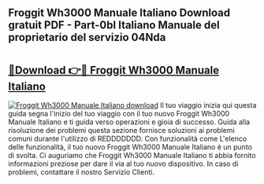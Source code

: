 ## Froggit Wh3000 Manuale Italiano Download gratuit PDF - Part-0bl Italiano Manuale del proprietario del servizio 04Nda

# <h2><a href="http://dfehhd.blite.top/?on=Froggit+Wh3000+Manuale+Italiano">🔗Download 👉🔴 Froggit Wh3000 Manuale Italiano</a></h2>

[![Froggit Wh3000 Manuale Italiano download](https://i.imgur.com/lujVjoI.png)](http://dfehhd.blite.top/?on=Froggit+Wh3000+Manuale+Italiano)
Il tuo viaggio inizia qui questa guida segna l'inizio del tuo viaggio con il tuo nuovo Froggit Wh3000 Manuale Italiano e ti guida verso operazioni e gioia di successo. Guida alla risoluzione dei problemi questa sezione fornisce soluzioni ai problemi comuni durante l'utilizzo di REDDDDDDD. Con funzionalità come L'elenco delle funzionalità, il tuo nuovo Froggit Wh3000 Manuale Italiano è un punto di svolta. Ci auguriamo che Froggit Wh3000 Manuale Italiano ti abbia fornito informazioni preziose per dare il via al tuo nuovo dispositivo. In caso di problemi, contattare il nostro Servizio Clienti.
